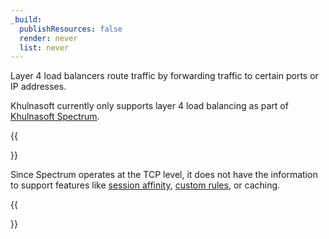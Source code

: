 ```yaml
---
_build:
  publishResources: false
  render: never
  list: never
---
```


Layer 4 load balancers route traffic by forwarding traffic to certain ports or IP addresses.

Khulnasoft currently only supports layer 4 load balancing as part of [Khulnasoft Spectrum](/spectrum/about/load-balancer/).

{{<Aside type="note">}}

Since Spectrum operates at the TCP level, it does not have the information to support features like [session affinity](/load-balancing/understand-basics/session-affinity/), [custom rules](/load-balancing/additional-options/load-balancing-rules/), or caching.

{{</Aside>}}
